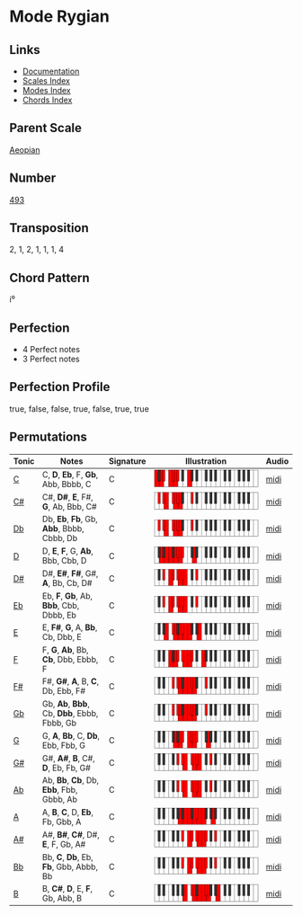 # Mode Rygian

## Links

- [Documentation](README.md)
- [Scales Index](Scales.md)
- [Modes Index](Modes.md)
- [Chords Index](Chords.md)

## Parent Scale

[Aeopian](ScaleAeopian.md)

## Number

[493](https://ianring.com/musictheory/scales/493)

## Transposition

2, 1, 2, 1, 1, 1, 4

## Chord Pattern

i⁰

## Perfection

- 4 Perfect notes
- 3 Perfect notes

## Perfection Profile

true, false, false, true, false, true, true

## Permutations

| Tonic | Notes | Signature | Illustration | Audio |
|-------|-------|-----------|--------------|-------|
| [C](ModeCNaturalRygian.md) | C, **D**, **Eb**, F, **Gb**, Abb, Bbbb, C | C | ![CNaturalRygian](ModeCNaturalRygian.png) | [midi](https://github.com/edipermadi/music/blob/main/docs/ModeCNaturalRygian.mid?raw=true) |
| [C#](ModeCSharpRygian.md) | C#, **D#**, **E**, F#, **G**, Ab, Bbb, C# | C | ![CSharpRygian](ModeCSharpRygian.png) | [midi](https://github.com/edipermadi/music/blob/main/docs/ModeCSharpRygian.mid?raw=true) |
| [Db](ModeDFlatRygian.md) | Db, **Eb**, **Fb**, Gb, **Abb**, Bbbb, Cbbb, Db | C | ![DFlatRygian](ModeDFlatRygian.png) | [midi](https://github.com/edipermadi/music/blob/main/docs/ModeDFlatRygian.mid?raw=true) |
| [D](ModeDNaturalRygian.md) | D, **E**, **F**, G, **Ab**, Bbb, Cbb, D | C | ![DNaturalRygian](ModeDNaturalRygian.png) | [midi](https://github.com/edipermadi/music/blob/main/docs/ModeDNaturalRygian.mid?raw=true) |
| [D#](ModeDSharpRygian.md) | D#, **E#**, **F#**, G#, **A**, Bb, Cb, D# | C | ![DSharpRygian](ModeDSharpRygian.png) | [midi](https://github.com/edipermadi/music/blob/main/docs/ModeDSharpRygian.mid?raw=true) |
| [Eb](ModeEFlatRygian.md) | Eb, **F**, **Gb**, Ab, **Bbb**, Cbb, Dbbb, Eb | C | ![EFlatRygian](ModeEFlatRygian.png) | [midi](https://github.com/edipermadi/music/blob/main/docs/ModeEFlatRygian.mid?raw=true) |
| [E](ModeENaturalRygian.md) | E, **F#**, **G**, A, **Bb**, Cb, Dbb, E | C | ![ENaturalRygian](ModeENaturalRygian.png) | [midi](https://github.com/edipermadi/music/blob/main/docs/ModeENaturalRygian.mid?raw=true) |
| [F](ModeFNaturalRygian.md) | F, **G**, **Ab**, Bb, **Cb**, Dbb, Ebbb, F | C | ![FNaturalRygian](ModeFNaturalRygian.png) | [midi](https://github.com/edipermadi/music/blob/main/docs/ModeFNaturalRygian.mid?raw=true) |
| [F#](ModeFSharpRygian.md) | F#, **G#**, **A**, B, **C**, Db, Ebb, F# | C | ![FSharpRygian](ModeFSharpRygian.png) | [midi](https://github.com/edipermadi/music/blob/main/docs/ModeFSharpRygian.mid?raw=true) |
| [Gb](ModeGFlatRygian.md) | Gb, **Ab**, **Bbb**, Cb, **Dbb**, Ebbb, Fbbb, Gb | C | ![GFlatRygian](ModeGFlatRygian.png) | [midi](https://github.com/edipermadi/music/blob/main/docs/ModeGFlatRygian.mid?raw=true) |
| [G](ModeGNaturalRygian.md) | G, **A**, **Bb**, C, **Db**, Ebb, Fbb, G | C | ![GNaturalRygian](ModeGNaturalRygian.png) | [midi](https://github.com/edipermadi/music/blob/main/docs/ModeGNaturalRygian.mid?raw=true) |
| [G#](ModeGSharpRygian.md) | G#, **A#**, **B**, C#, **D**, Eb, Fb, G# | C | ![GSharpRygian](ModeGSharpRygian.png) | [midi](https://github.com/edipermadi/music/blob/main/docs/ModeGSharpRygian.mid?raw=true) |
| [Ab](ModeAFlatRygian.md) | Ab, **Bb**, **Cb**, Db, **Ebb**, Fbb, Gbbb, Ab | C | ![AFlatRygian](ModeAFlatRygian.png) | [midi](https://github.com/edipermadi/music/blob/main/docs/ModeAFlatRygian.mid?raw=true) |
| [A](ModeANaturalRygian.md) | A, **B**, **C**, D, **Eb**, Fb, Gbb, A | C | ![ANaturalRygian](ModeANaturalRygian.png) | [midi](https://github.com/edipermadi/music/blob/main/docs/ModeANaturalRygian.mid?raw=true) |
| [A#](ModeASharpRygian.md) | A#, **B#**, **C#**, D#, **E**, F, Gb, A# | C | ![ASharpRygian](ModeASharpRygian.png) | [midi](https://github.com/edipermadi/music/blob/main/docs/ModeASharpRygian.mid?raw=true) |
| [Bb](ModeBFlatRygian.md) | Bb, **C**, **Db**, Eb, **Fb**, Gbb, Abbb, Bb | C | ![BFlatRygian](ModeBFlatRygian.png) | [midi](https://github.com/edipermadi/music/blob/main/docs/ModeBFlatRygian.mid?raw=true) |
| [B](ModeBNaturalRygian.md) | B, **C#**, **D**, E, **F**, Gb, Abb, B | C | ![BNaturalRygian](ModeBNaturalRygian.png) | [midi](https://github.com/edipermadi/music/blob/main/docs/ModeBNaturalRygian.mid?raw=true) |

